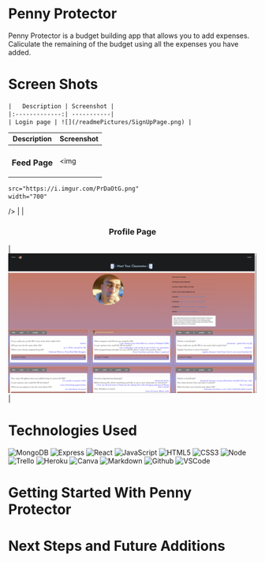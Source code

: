 # Penny Protector
Penny Protector is a budget building app that allows you to add expenses. Caliculate the remaining of the budget using all the expenses you have added.

# Screen Shots

    |   Description | Screenshot | 
    |:-------------:| -----------|
    | Login page | ![](/readmePictures/SignUpPage.png) |

  |   Description | Screenshot | 
  |:-------------:| -----------|
  | <h3>Feed Page</h3> | <img
    src="https://i.imgur.com/PrDaOtG.png"
    width="700"
  /> |
  | <h3 align="center">Profile Page</h3> | <img
  src="https://github.com/amarpan/meet-your-classmates/raw/main/public/Screenshots/ProfilePage.png"
  width="700"
  /> |

# Technologies Used

![MongoDB](https://img.shields.io/badge/-MongoDB-05122A?style=flat&logo=mongodb)
![Express](https://img.shields.io/badge/-Express-05122A?style=flat&logo=express)
![React](https://img.shields.io/badge/-React-05122A?style=flat&logo=react)
![JavaScript](https://img.shields.io/badge/-JavaScript-05122A?style=flat&logo=javascript)
![HTML5](https://img.shields.io/badge/-HTML5-05122A?style=flat&logo=html5)
![CSS3](https://img.shields.io/badge/-CSS-05122A?style=flat&logo=css3)
![Node](https://img.shields.io/badge/-Node.js-05122A?style=flat&logo=node.js)
![Trello](https://img.shields.io/badge/-Trello-05122A?style=flat&logo=trello)
![Heroku](https://img.shields.io/badge/-Heroku-05122A?style=flat&logo=heroku)
![Canva](https://img.shields.io/badge/-Canva-05122A?style=flat&logo=canva)
![Markdown](https://img.shields.io/badge/-Markdown-05122A?style=flat&logo=markdown)
![Github](https://img.shields.io/badge/-GitHub-05122A?style=flat&logo=github)
![VSCode](https://img.shields.io/badge/-VS_Code-05122A?style=flat&logo=visualstudio)

# Getting Started With Penny Protector

# Next Steps and Future Additions